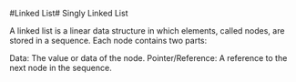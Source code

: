 #Linked List#
 Singly Linked List

A linked list is a linear data structure in which elements, called nodes, are stored in a sequence. Each node contains two parts:

Data: The value or data of the node.
Pointer/Reference: A reference to the next node in the sequence.